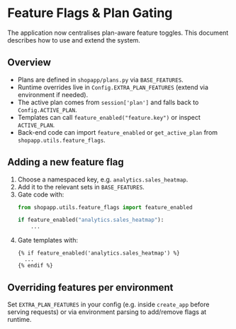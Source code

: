# Feature Flags & Plan Gating

The application now centralises plan-aware feature toggles. This document describes how to use and extend the system.

## Overview
- Plans are defined in `shopapp/plans.py` via `BASE_FEATURES`.
- Runtime overrides live in `Config.EXTRA_PLAN_FEATURES` (extend via environment if needed).
- The active plan comes from `session['plan']` and falls back to `Config.ACTIVE_PLAN`.
- Templates can call `feature_enabled("feature.key")` or inspect `ACTIVE_PLAN`.
- Back-end code can import `feature_enabled` or `get_active_plan` from `shopapp.utils.feature_flags`.

## Adding a new feature flag
1. Choose a namespaced key, e.g. `analytics.sales_heatmap`.
2. Add it to the relevant sets in `BASE_FEATURES`.
3. Gate code with:
   ```python
   from shopapp.utils.feature_flags import feature_enabled

   if feature_enabled("analytics.sales_heatmap"):
       ...
   ```
4. Gate templates with:
   ```jinja2
   {% if feature_enabled('analytics.sales_heatmap') %}
     ...
   {% endif %}
   ```

## Overriding features per environment
Set `EXTRA_PLAN_FEATURES` in your config (e.g. inside `create_app` before serving requests) or via environment parsing to add/remove flags at runtime.
